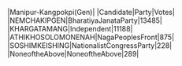  
|Manipur-Kangpokpi(Gen)|
|Candidate|Party|Votes|
|NEMCHAKIPGEN|BharatiyaJanataParty|13485|
|KHARGATAMANG|Independent|11188|
|ATHIKHOSOLOMONENAH|NagaPeoplesFront|875|
|SOSHIMKEISHING|NationalistCongressParty|228|
|NoneoftheAbove|NoneoftheAbove|289|
